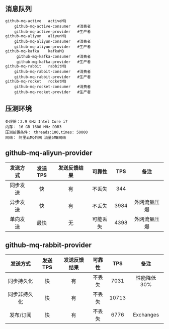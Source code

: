 ## 消息队列
    github-mq-active   activeMQ
        github-mq-active-consumer   #消费者
        github-mq-active-provider   #生产者
    github-mq-aliyun   aliyunMQ
        github-mq-aliyun-consumer   #消费者
        github-mq-aliyun-provider   #生产者
    github-mq-kafka    kafkaMQ
         github-mq-kafka-consumer   #消费者
         github-mq-kafka-provider   #生产者
    github-mq-rabbit   rabbitMQ
        github-mq-rabbit-consumer   #消费者
        github-mq-rabbit-provider   #生产者
    github-mq-rocket   rocketMQ
        github-mq-rocket-consumer   #消费者
        github-mq-rocket-provider   #生产者
##  压测环境
    处理器：2.9 GHz Intel Core i7
    内存： 16 GB 1600 MHz DDR3
    压测前置条件： threads:100,times: 50000
    网络： 阿里云MQ外网 流量5MB网络 
## github-mq-aliyun-provider 
|   发送方式 | 发送TPS | 发送反馈结果 | 可靠性 | TPS | 备注 |
| :-----:   | :-----:   |  :-----: |  :-----:   | :-----:   | :-----:   |
| 同步发送 | 快 | 有 | 不丢失 | 344 |  |
| 异步发送 | 快 | 有 | 不丢失 |  3984   | 外网流量压爆 |
| 单向发送 | 最快 | 无 | 可能丢失 |   4398  | 外网流量压爆 |
 ## github-mq-rabbit-provider 
 |   发送方式 | 发送TPS | 发送反馈结果 | 可靠性 | TPS | 备注 |
 | :-----:   | :-----:   |  :-----: |  :-----:   | :-----:   | :-----:   |
 | 同步持久化 | 快 | 有 | 不丢失 | 7031 | 性能降低30% |
 | 同步非持久化 | 快 | 有 | 不丢失 |  10713   |  |
 | 发布/订阅 | 快 | 有 | 不丢失 |  6776   | Exchanges |
    
     
  